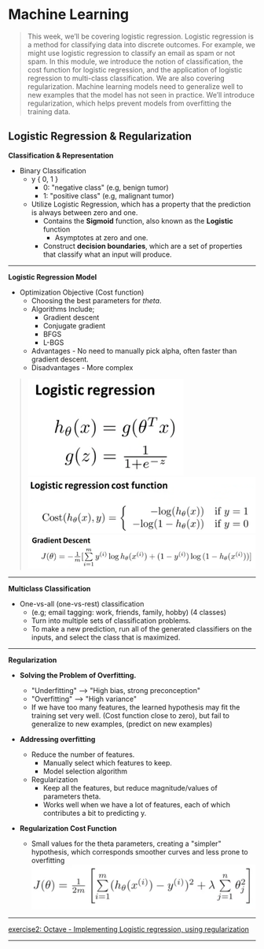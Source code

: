 # Machine Learning #

> This week, we’ll be covering logistic regression. Logistic regression is a method for classifying data into discrete outcomes. For example, we might use logistic regression to classify an email as spam or not spam. In this module, we introduce the notion of classification, the cost function for logistic regression, and the application of logistic regression to multi-class classification.
   We are also covering regularization. Machine learning models need to generalize well to new examples that the model has not seen in practice. We’ll introduce regularization, which helps prevent models from overfitting the training data.

Logistic  Regression & Regularization
---


**Classification & Representation**  
- Binary Classification
  - y { 0, 1 }
    - 0: "negative class" (e.g, benign tumor)
    - 1: "positive class" (e.g, malignant tumor)
  - Utilize Logistic Regression, which has a property that the prediction is always between zero and one.
    - Contains the **Sigmoid** function, also known as the **Logistic** function
        - Asymptotes at zero and one.  
    - Construct **decision boundaries**, which are a set of properties that classify what an input will produce.  

---

**Logistic Regression Model**

- Optimization Objective (Cost function)
  - Choosing the best parameters for _theta_.
  - Algorithms Include;
    - Gradient descent
    - Conjugate gradient
    - BFGS
    - L-BGS
  - Advantages - No need to manually pick alpha, often faster than gradient descent.
  - Disadvantages - More complex
  
> ![logistic](img/week3-logistic.png)  
> ![cost](img/week3-cost.png)  
> ![gradient](img/week3-gradientalgo.png)  

---

**Multiclass Classification**

- One-vs-all (one-vs-rest) classification
    - (e.g; email tagging: work, friends, family, hobby) (4 classes)
    - Turn into multiple sets of classification problems.
    - To make a new prediction, run all of the generated classifiers on the inputs, and select the class that is maximized. 

---

**Regularization**

- **Solving the Problem of Overfitting.**
    - "Underfitting" --> "High bias, strong preconception"
    - "Overfitting" --> "High variance"
    - If we have too many features, the learned hypothesis may fit the training set very well. (Cost function close to zero), but fail to generalize to new examples, (predict on new examples)

- **Addressing overfitting**
    - Reduce the number of features.
      - Manually select which features to keep.
      - Model selection algorithm
    - Regularization
      - Keep all the features, but reduce magnitude/values of parameters theta.
      - Works well when we have a lot of features, each of which contributes a bit to predicting y. 
      
- **Regularization Cost Function**
    - Small values for the theta parameters, creating a "simpler" hypothesis, which corresponds smoother curves and less prone to overfitting
    ![regcost](img/week3-regularization-cost-function.png)  
    
    

---

[exercise2: Octave - Implementing Logistic regression, using regularization](assignments/machine-learning-ex2)  

---
